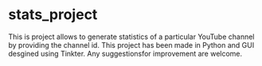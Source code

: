 # stats_project
This is project allows to generate statistics of a particular YouTube channel by providing the channel id. This project has been made in Python and GUI desgined using Tinkter.
Any suggestionsfor improvement are welcome.
